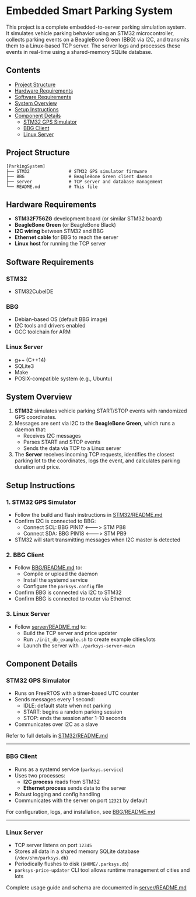# Embedded Smart Parking System

This project is a complete embedded-to-server parking simulation system. It simulates vehicle parking behavior using an STM32 microcontroller, collects parking events on a BeagleBone Green (BBG) via I2C, and transmits them to a Linux-based TCP server. The server logs and processes these events in real-time using a shared-memory SQLite database.

## Contents

- [Project Structure](#project-structure)
- [Hardware Requirements](#hardware-requirements)
- [Software Requirements](#software-requirements)
- [System Overview](#system-overview)
- [Setup Instructions](#setup-instructions)
- [Component Details](#component-details)
  - [STM32 GPS Simulator](#stm32-gps-simulator)
  - [BBG Client](#bbg-client)
  - [Linux Server](#linux-server)


## Project Structure

```
[ParkingSystem]
├── STM32               # STM32 GPS simulator firmware
├── BBG                 # BeagleBone Green client daemon
├── server              # TCP server and database management
└── README.md           # This file
```

## Hardware Requirements

- **STM32F756ZG** development board (or similar STM32 board)
- **BeagleBone Green** (or BeagleBone Black)
- **I2C wiring** between STM32 and BBG
- **Ethernet cable** for BBG to reach the server
- **Linux host** for running the TCP server

## Software Requirements

### STM32

- STM32CubeIDE

### BBG

- Debian-based OS (default BBG image)
- I2C tools and drivers enabled
- GCC toolchain for ARM

### Linux Server

- g++ (C++14)
- SQLite3
- Make
- POSIX-compatible system (e.g., Ubuntu)


## System Overview

1. **STM32** simulates vehicle parking START/STOP events with randomized GPS coordinates.
2. Messages are sent via I2C to the **BeagleBone Green**, which runs a daemon that:
   - Receives I2C messages
   - Parses START and STOP events
   - Sends the data via TCP to a Linux server
3. The **Server** receives incoming TCP requests, identifies the closest parking lot to the coordinates, logs the event, and calculates parking duration and price.


## Setup Instructions

### 1. STM32 GPS Simulator

- Follow the build and flash instructions in [STM32/README.md](STM32/README.md#build)
- Confirm I2C is connected to BBG:
  - Connect SCL: BBG PIN17 <---> STM PB8
  - Connect SDA: BBG PIN18 <---> STM PB9
- STM32 will start transmitting messages when I2C master is detected

### 2. BBG Client

- Follow [BBG/README.md](BBG/README.md#build-program) to:
  - Compile or upload the daemon
  - Install the systemd service
  - Configure the `parksys.config` file
- Confirm BBG is connected via I2C to STM32
- Confirm BBG is connected to router via Ethernet

### 3. Linux Server

- Follow [server/README.md](server/README.md#build) to:
  - Build the TCP server and price updater
  - Run `./init_db_example.sh` to create example cities/lots
  - Launch the server with `./parksys-server-main`

## Component Details

### STM32 GPS Simulator

- Runs on FreeRTOS with a timer-based UTC counter
- Sends messages every 1 second:
  - IDLE: default state when not parking
  - START: begins a random parking session
  - STOP: ends the session after 1-10 seconds
- Communicates over I2C as a slave

Refer to full details in [STM32/README.md](STM32/README.md)

---

### BBG Client

- Runs as a systemd service (`parksys.service`)
- Uses two processes:
  - **I2C process** reads from STM32
  - **Ethernet process** sends data to the server
- Robust logging and config handling
- Communicates with the server on port `12321` by default

For configuration, logs, and installation, see [BBG/README.md](BBG/README.md)

---

### Linux Server

- TCP server listens on port `12345`
- Stores all data in a shared memory SQLite database (`/dev/shm/parksys.db`)
- Periodically flushes to disk (`$HOME/.parksys.db`)
- `parksys-price-updater` CLI tool allows runtime management of cities and lots

Complete usage guide and schema are documented in [server/README.md](server/README.md)
